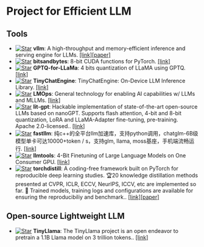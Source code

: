 # Project for Efficient LLM

## Tools
* [![Star](https://img.shields.io/github/stars/vllm-project/vllm.svg?style=social&label=Star)](https://github.com/vllm-project/vllm) **vllm**: A high-throughput and memory-efficient inference and serving engine for LLMs. [[link]](https://github.com/vllm-project/vllm)[[paper]](https://arxiv.org/abs/2309.06180)
* [![Star](https://img.shields.io/github/stars/TimDettmers/bitsandbytes.svg?style=social&label=Star)](https://github.com/TimDettmers/bitsandbytes)  **bitsandbytes**: 8-bit CUDA functions for PyTorch. [[link]](https://github.com/TimDettmers/bitsandbytes)
* [![Star](https://img.shields.io/github/stars/qwopqwop200/GPTQ-for-LLaMa.svg?style=social&label=Star)](https://github.com/qwopqwop200/GPTQ-for-LLaMa) **GPTQ-for-LLaMa**: 4 bits quantization of LLaMA using GPTQ. [[link]](https://github.com/qwopqwop200/GPTQ-for-LLaMa)
* [![Star](https://img.shields.io/github/stars/mit-han-lab/TinyChatEngine.svg?style=social&label=Star)](https://github.com/mit-han-lab/TinyChatEngine) **TinyChatEngine**: TinyChatEngine: On-Device LLM Inference Library. [[link]](https://github.com/mit-han-lab/TinyChatEngine)
* [![Star](https://img.shields.io/github/stars/microsoft/LMOps.svg?style=social&label=Star)](https://github.com/microsoft/LMOps) **LMOps**: General technology for enabling AI capabilities w/ LLMs and MLLMs. [[link]](https://github.com/microsoft/LMOps)
* [![Star](https://img.shields.io/github/stars/Lightning-AI/lit-gpt.svg?style=social&label=Star)](https://github.com/Lightning-AI/lit-gpt) **lit-gpt**: Hackable implementation of state-of-the-art open-source LLMs based on nanoGPT. Supports flash attention, 4-bit and 8-bit quantization, LoRA and LLaMA-Adapter fine-tuning, pre-training. Apache 2.0-licensed.. [[link]](https://github.com/Lightning-AI/lit-gpt)
* [![Star](https://img.shields.io/github/stars/ztxz16/fastllm.svg?style=social&label=Star)](https://github.com/ztxz16/fastllm) **fastllm**: 纯c++的全平台llm加速库，支持python调用，chatglm-6B级模型单卡可达10000+token / s，支持glm, llama, moss基座，手机端流畅运行. [[link]](https://github.com/ztxz16/fastllm)
* [![Star](https://img.shields.io/github/stars/kuleshov-group/llmtools.svg?style=social&label=Star)](https://github.com/kuleshov-group/llmtools) **llmtools**: 4-Bit Finetuning of Large Language Models on One Consumer GPU. [[link]](https://github.com/kuleshov-group/llmtools)
* [![Star](https://img.shields.io/github/stars/yoshitomo-matsubara/torchdistill.svg?style=social&label=Star)](https://github.com/yoshitomo-matsubara/torchdistill/) **torchdistill**: A coding-free framework built on PyTorch for reproducible deep learning studies. 🏆20 knowledge distillation methods presented at CVPR, ICLR, ECCV, NeurIPS, ICCV, etc are implemented so far. 🎁 Trained models, training logs and configurations are available for ensuring the reproducibiliy and benchmark.. [[link]](https://github.com/yoshitomo-matsubara/torchdistill/)[[paper]](https://arxiv.org/pdf/2310.17644.pdf)


## Open-source Lightweight LLM
* [![Star](https://img.shields.io/github/stars/jzhang38/TinyLlama.svg?style=social&label=Star)](https://github.com/jzhang38/TinyLlama) **TinyLlama**: The TinyLlama project is an open endeavor to pretrain a 1.1B Llama model on 3 trillion tokens.. [[link]](https://github.com/jzhang38/TinyLlama)
